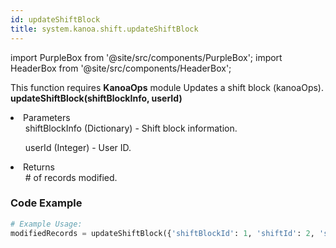 ```yaml
---
id: updateShiftBlock
title: system.kanoa.shift.updateShiftBlock
---
```


import PurpleBox from '@site/src/components/PurpleBox';
import HeaderBox from '@site/src/components/HeaderBox';

<PurpleBox>This function requires <b>KanoaOps</b> module</PurpleBox>
<HeaderBox header="Description">Updates a shift block (kanoaOps).</HeaderBox>
<HeaderBox header="Syntax">
    <b>updateShiftBlock(shiftBlockInfo, userId)</b>
    <li>Parameters <br />
        <ul>shiftBlockInfo (Dictionary) - Shift block information.</ul>
        <ul>userId (Integer) - User ID.</ul>
    </li>
    <li>Returns <br />
        <ul># of records modified.</ul>
    </li>
</HeaderBox>

### Code Example

```python
# Example Usage:
modifiedRecords = updateShiftBlock({'shiftBlockId': 1, 'shiftId': 2, 'startDate': newDate, 'endDate': newDate, 'rruleStr': 'FREQ=WEEKLY;COUNT=10'}, 123)


